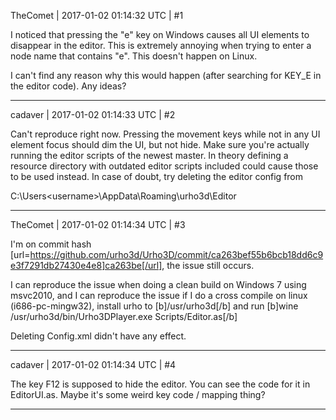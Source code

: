 TheComet | 2017-01-02 01:14:32 UTC | #1

I noticed that pressing the "e" key on Windows causes all UI elements to disappear in the editor. This is extremely annoying when trying to enter a node name that contains "e". This doesn't happen on Linux.

I can't find any reason why this would happen (after searching for KEY_E in the editor code). Any ideas?

-------------------------

cadaver | 2017-01-02 01:14:33 UTC | #2

Can't reproduce right now. Pressing the movement keys while not in any UI element focus should dim the UI, but not hide. Make sure you're actually running the editor scripts of the newest master. In theory defining a resource directory with outdated editor scripts included could cause those to be used instead. In case of doubt, try deleting the editor config from

C:\Users\<username>\AppData\Roaming\urho3d\Editor

-------------------------

TheComet | 2017-01-02 01:14:34 UTC | #3

I'm on commit hash [url=https://github.com/urho3d/Urho3D/commit/ca263bef55b6bcb18dd6c9e3f7291db27430e4e8]ca263be[/url], the issue still occurs.

I can reproduce the issue when doing a clean build on Windows 7 using msvc2010, and I can reproduce the issue if I do a cross compile on linux (i686-pc-mingw32), install urho to [b]/usr/urho3d[/b] and run [b]wine /usr/urho3d/bin/Urho3DPlayer.exe Scripts/Editor.as[/b]

Deleting Config.xml didn't have any effect.

-------------------------

cadaver | 2017-01-02 01:14:34 UTC | #4

The key F12 is supposed to hide the editor. You can see the code for it in EditorUI.as. Maybe it's some weird key code / mapping thing?

-------------------------


